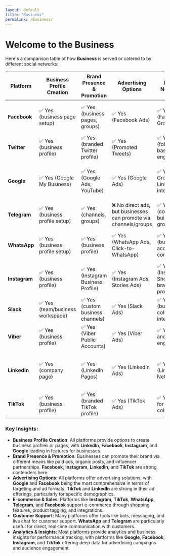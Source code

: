 ```yaml
---
layout: default
title: "Business"
permalink: /Business/
---
```


# Welcome to the Business

Here's a comparison table of how **Business** is served or catered to by different social networks:

| **Platform**    | **Business Profile Creation** | **Brand Presence & Promotion** | **Advertising Options** | **Business Networking** | **Business Tools** | **E-commerce & Sales** | **Customer Support** | **Analytics & Insights** |
|-----------------|-------------------------------|-------------------------------|--------------------------|-------------------------|--------------------|------------------------|-----------------------|--------------------------|
| **Facebook**    | ✅ Yes (business page setup)   | ✅ Yes (business pages, groups) | ✅ Yes (Facebook Ads)     | ✅ Yes (Facebook Groups) | ✅ Yes (Facebook Business Suite) | ✅ Yes (Facebook Shops, Marketplace) | ✅ Yes (Messenger for Business) | ✅ Yes (Facebook Insights, Ads Manager) |
| **Twitter**     | ✅ Yes (business profile)      | ✅ Yes (branded Twitter profile) | ✅ Yes (Promoted Tweets)  | ✅ Yes (follower-based engagement) | ✅ Yes (Twitter Business Tools) | ✅ Yes (Shop Button integration) | ✅ Yes (Customer support via DMs) | ✅ Yes (Twitter Analytics) |
| **Google**      | ✅ Yes (Google My Business)    | ✅ Yes (Google Ads, YouTube)   | ✅ Yes (Google Ads)       | ✅ Yes (Google Groups, LinkedIn integration) | ✅ Yes (Google Workspace, Google Ads) | ✅ Yes (Google Shopping, Google Merchant Center) | ✅ Yes (Google Support, YouTube Comments) | ✅ Yes (Google Analytics, Search Console) |
| **Telegram**    | ✅ Yes (business profile setup) | ✅ Yes (channels, groups)      | ❌ No direct ads, but businesses can promote via channels/groups | ✅ Yes (community building via groups) | ✅ Yes (Telegram Business Bot API) | ✅ Yes (E-commerce bots, integrations) | ✅ Yes (Customer support via bots) | ✅ Yes (Telegram Bot Analytics) |
| **WhatsApp**    | ✅ Yes (business profile setup) | ✅ Yes (business profile)      | ✅ Yes (WhatsApp Ads, Click-to-WhatsApp) | ✅ Yes (business accounts, contacts) | ✅ Yes (WhatsApp Business Tools) | ✅ Yes (WhatsApp Business API for e-commerce) | ✅ Yes (Customer support via chat) | ✅ Yes (WhatsApp Business Analytics) |
| **Instagram**   | ✅ Yes (business profile)      | ✅ Yes (Instagram Business Profile) | ✅ Yes (Instagram Ads, Stories Ads) | ✅ Yes (Instagram Shopping, brand promotion) | ✅ Yes (Instagram Insights) | ✅ Yes (Instagram Shops) | ✅ Yes (Instagram Direct, Stories for support) | ✅ Yes (Instagram Analytics) |
| **Slack**       | ✅ Yes (team/business workspace) | ✅ Yes (custom business channels) | ✅ Yes (Slack Ads)         | ✅ Yes (business collaboration, integrations) | ✅ Yes (Slack for Teams, Slack Connect) | ❌ No direct e-commerce features | ✅ Yes (Slack Help Desk, Bots for support) | ✅ Yes (Slack Analytics, Insights) |
| **Viber**       | ✅ Yes (business profile)      | ✅ Yes (Viber Public Accounts)  | ✅ Yes (Viber Ads)        | ✅ Yes (groups and business engagement) | ✅ Yes (Viber Business Tools) | ✅ Yes (Viber Out for business calls) | ✅ Yes (Viber Support, Bots) | ✅ Yes (Viber Analytics) |
| **LinkedIn**    | ✅ Yes (company page)          | ✅ Yes (LinkedIn Pages)        | ✅ Yes (LinkedIn Ads)     | ✅ Yes (LinkedIn Networking) | ✅ Yes (LinkedIn Sales Navigator) | ✅ Yes (LinkedIn Marketplace integration) | ✅ Yes (LinkedIn Messaging for customer support) | ✅ Yes (LinkedIn Analytics, Campaign Manager) |
| **TikTok**      | ✅ Yes (business profile)      | ✅ Yes (branded TikTok profile) | ✅ Yes (TikTok Ads)       | ✅ Yes (TikTok for Business collaborations) | ✅ Yes (TikTok Creator Marketplace) | ✅ Yes (TikTok Shopping) | ✅ Yes (TikTok Live Q&A for support) | ✅ Yes (TikTok Analytics) |

### Key Insights:
- **Business Profile Creation**: All platforms provide options to create business profiles or pages, with **LinkedIn**, **Facebook**, **Instagram**, and **Google** leading in features for businesses.
- **Brand Presence & Promotion**: Businesses can promote their brand via different means like paid ads, organic posts, and influencer partnerships. **Facebook**, **Instagram**, **LinkedIn**, and **TikTok** are strong contenders here.
- **Advertising Options**: All platforms offer advertising solutions, with **Google** and **Facebook** being the most comprehensive in terms of targeting and ad formats. **TikTok** and **LinkedIn** are strong in their ad offerings, particularly for specific demographics.
- **E-commerce & Sales**: Platforms like **Instagram**, **TikTok**, **WhatsApp**, **Telegram**, and **Facebook** support e-commerce through shopping features, product tagging, and integrations.
- **Customer Support**: Many platforms offer tools like bots, messaging, and live chat for customer support. **WhatsApp** and **Telegram** are particularly useful for direct, real-time communication with customers.
- **Analytics & Insights**: Most platforms provide analytics and business insights for performance tracking, with platforms like **Google**, **Facebook**, **Instagram**, and **TikTok** offering deep data for advertising campaigns and audience engagement.
